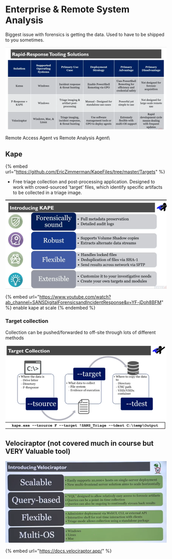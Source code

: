 # Enterprise & Remote System Analysis

Biggest issue with forensics is getting the data. Used to have to be shipped to you sometimes.

![rapid-response tools](<../../.gitbook/assets/image (34).png>)

Remote Access Agent vs Remote Analysis Agent\


## Kape&#x20;

{% embed url="https://github.com/EricZimmerman/KapeFiles/tree/master/Targets" %}

* Free triage collection and post-processing application. Designed to work with crowd-sourced 'target' files, which identify specific artifacts to be collected in a triage image.

![](<../../.gitbook/assets/image (51) (1).png>)

{% embed url="https://www.youtube.com/watch?ab_channel=SANSDigitalForensicsandIncidentResponse&v=YF-jDoh8BFM" %}
enable kape at scale
{% endembed %}

### Target collection

Collection can be pushed/forwarded to off-site through lots of different methods

![](<../../.gitbook/assets/image (60).png>)

## Velociraptor (not covered much in course but VERY Valuable tool)

![](<../../.gitbook/assets/image (90).png>)

{% embed url="https://docs.velociraptor.app/" %}
